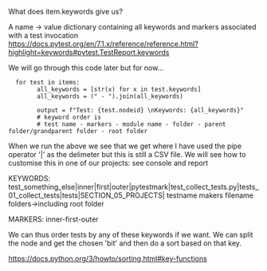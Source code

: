 What does item.keywords give us?

A name -> value dictionary containing all keywords and markers associated with a test invocation <https://docs.pytest.org/en/7.1.x/reference/reference.html?highlight=keywords#pytest.TestReport.keywords>

We will go through this code later but for now...

```
  for test in items:
        all_keywords = [str(x) for x in test.keywords]
        all_keywords = (" - ").join(all_keywords)

        output = f"Test: {test.nodeid} \nKeywords: {all_keywords}"
        # keyword order is
        # test name - markers - module name - folder - parent folder/grandparent folder - root folder
```

When we run the above we see that we get where I have used the pipe operator '|' as the delimeter but this is still a CSV file. We will see how to customise this in one of our projects: see console and report

KEYWORDS: test_something_else|inner|first|outer|pytestmark|test_collect_tests.py|tests_01_collect_tests|tests|SECTION_05_PROJECTS|
testname makers filename folders->including root folder

MARKERS: inner-first-outer

We can thus order tests by any of these keywords if we want. We can split the node and get the chosen 'bit' and then do a sort based on that key.

https://docs.python.org/3/howto/sorting.html#key-functions